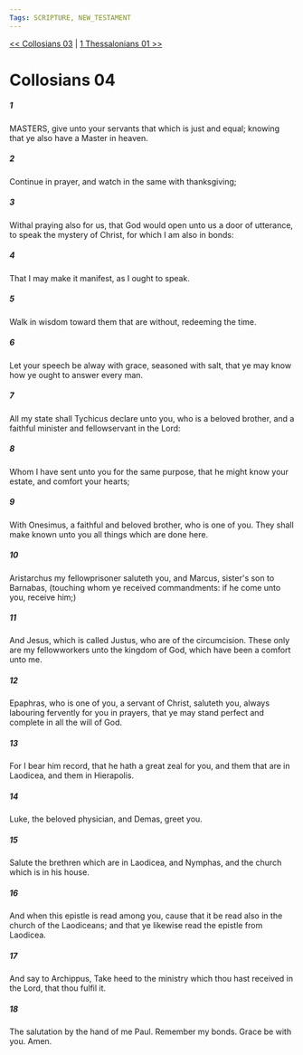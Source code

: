 ```yaml
---
Tags: SCRIPTURE, NEW_TESTAMENT
---
```


[<< Collosians 03](NEW_TESTAMENT/12_Collosians/Collosians_03.md) | [1 Thessalonians 01 >>](NEW_TESTAMENT/13_1_Thessalonians/1_Thessalonians_01.md)

# Collosians 04

##### 1
 MASTERS, give unto your servants that which is just and equal; knowing that ye also have a Master in heaven.
##### 2
 Continue in prayer, and watch in the same with thanksgiving;
##### 3
 Withal praying also for us, that God would open unto us a door of utterance, to speak the mystery of Christ, for which I am also in bonds:
##### 4
 That I may make it manifest, as I ought to speak.
##### 5
 Walk in wisdom toward them that are without, redeeming the time.
##### 6
 Let your speech be alway with grace, seasoned with salt, that ye may know how ye ought to answer every man.
##### 7
 All my state shall Tychicus declare unto you, who is a beloved brother, and a faithful minister and fellowservant in the Lord:
##### 8
 Whom I have sent unto you for the same purpose, that he might know your estate, and comfort your hearts;
##### 9
 With Onesimus, a faithful and beloved brother, who is one of you. They shall make known unto you all things which are done here.
##### 10
 Aristarchus my fellowprisoner saluteth you, and Marcus, sister's son to Barnabas, (touching whom ye received commandments: if he come unto you, receive him;)
##### 11
 And Jesus, which is called Justus, who are of the circumcision. These only are my fellowworkers unto the kingdom of God, which have been a comfort unto me.
##### 12
 Epaphras, who is one of you, a servant of Christ, saluteth you, always labouring fervently for you in prayers, that ye may stand perfect and complete in all the will of God.
##### 13
 For I bear him record, that he hath a great zeal for you, and them that are in Laodicea, and them in Hierapolis.
##### 14
 Luke, the beloved physician, and Demas, greet you.
##### 15
 Salute the brethren which are in Laodicea, and Nymphas, and the church which is in his house.
##### 16
 And when this epistle is read among you, cause that it be read also in the church of the Laodiceans; and that ye likewise read the epistle from Laodicea.
##### 17
 And say to Archippus, Take heed to the ministry which thou hast received in the Lord, that thou fulfil it.
##### 18
 The salutation by the hand of me Paul. Remember my bonds. Grace be with you. Amen.
